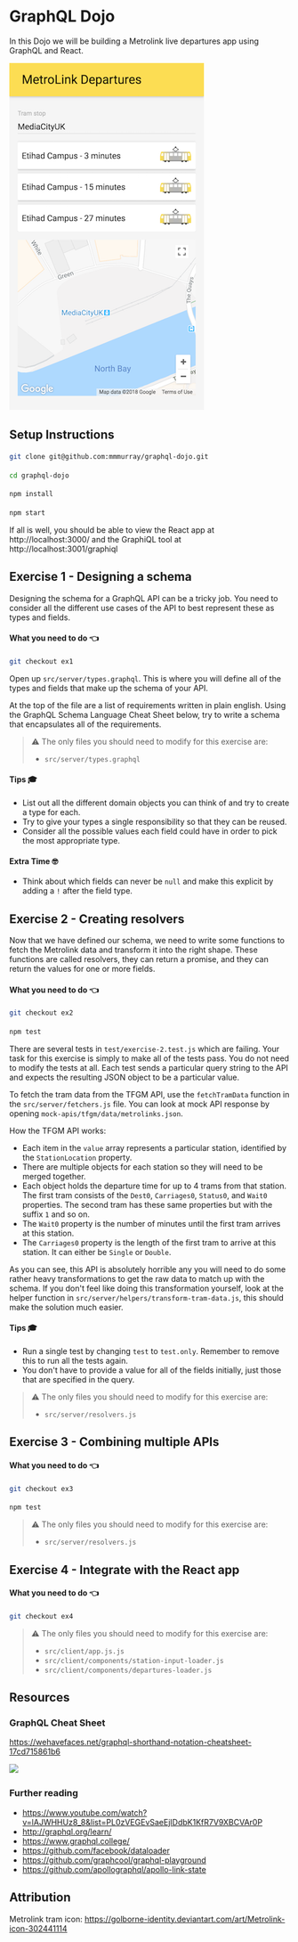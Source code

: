 # GraphQL Dojo

In this Dojo we will be building a Metrolink live departures app using GraphQL and React.

![](docs/app-screenshot.png)

## Setup Instructions

```bash
git clone git@github.com:mmmurray/graphql-dojo.git

cd graphql-dojo

npm install

npm start
```

If all is well, you should be able to view the React app at http://localhost:3000/ and the GraphiQL tool at http://localhost:3001/graphiql

## Exercise 1 - Designing a schema

Designing the schema for a GraphQL API can be a tricky job. You need to consider all the different use cases of the API to best represent these as types and fields.

#### What you need to do 👈

```bash
git checkout ex1
```

Open up `src/server/types.graphql`. This is where you will define all of the types and fields that make up the schema of your API.

At the top of the file are a list of requirements written in plain english. Using the GraphQL Schema Language Cheat Sheet below, try to write a schema that encapsulates all of the requirements.

> ⚠️ The only files you should need to modify for this exercise are:
>
> * `src/server/types.graphql`

#### Tips 🎓

* List out all the different domain objects you can think of and try to create a type for each.
* Try to give your types a single responsibility so that they can be reused.
* Consider all the possible values each field could have in order to pick the most appropriate type.

#### Extra Time 🤓

* Think about which fields can never be `null` and make this explicit by adding a `!` after the field type.

## Exercise 2 - Creating resolvers

Now that we have defined our schema, we need to write some functions to fetch the Metrolink data and transform it into the right shape. These functions are called resolvers, they can return a promise, and they can return the values for one or more fields.

#### What you need to do 👈

```bash
git checkout ex2

npm test
```

There are several tests in `test/exercise-2.test.js` which are failing. Your task for this exercise is simply to make all of the tests pass. You do not need to modify the tests at all. Each test sends a particular query string to the API and expects the resulting JSON object to be a particular value.

To fetch the tram data from the TFGM API, use the `fetchTramData` function in the `src/server/fetchers.js` file. You can look at mock API response by opening `mock-apis/tfgm/data/metrolinks.json`.

How the TFGM API works:

* Each item in the `value` array represents a particular station, identified by the `StationLocation` property.
* There are multiple objects for each station so they will need to be merged together.
* Each object holds the departure time for up to 4 trams from that station. The first tram consists of the `Dest0`, `Carriages0`, `Status0`, and `Wait0` properties. The second tram has these same properties but with the suffix `1` and so on.
* The `Wait0` property is the number of minutes until the first tram arrives at this station.
* The `Carriages0` property is the length of the first tram to arrive at this station. It can either be `Single` or `Double`.

As you can see, this API is absolutely horrible any you will need to do some rather heavy transformations to get the raw data to match up with the schema. If you don't feel like doing this transformation yourself, look at the helper function in `src/server/helpers/transform-tram-data.js`, this should make the solution much easier.

#### Tips 🎓

* Run a single test by changing `test` to `test.only`. Remember to remove this to run all the tests again.
* You don't have to provide a value for all of the fields initially, just those that are specified in the query.

> ⚠️ The only files you should need to modify for this exercise are:
>
> * `src/server/resolvers.js`

## Exercise 3 - Combining multiple APIs

#### What you need to do 👈

```bash
git checkout ex3

npm test
```

> ⚠️ The only files you should need to modify for this exercise are:
>
> * `src/server/resolvers.js`

## Exercise 4 - Integrate with the React app

#### What you need to do 👈

```bash
git checkout ex4
```

> ⚠️ The only files you should need to modify for this exercise are:
>
> * `src/client/app.js.js`
> * `src/client/components/station-input-loader.js`
> * `src/client/components/departures-loader.js`

## Resources

### GraphQL Cheat Sheet

https://wehavefaces.net/graphql-shorthand-notation-cheatsheet-17cd715861b6

![](https://cdn-images-1.medium.com/max/2000/1*HaEeoGrja2IGUxzvmj5Vnw.png)

### Further reading

* https://www.youtube.com/watch?v=lAJWHHUz8_8&list=PL0zVEGEvSaeEjIDdbK1KfR7V9XBCVAr0P
* http://graphql.org/learn/
* https://www.graphql.college/
* https://github.com/facebook/dataloader
* https://github.com/graphcool/graphql-playground
* https://github.com/apollographql/apollo-link-state

## Attribution

Metrolink tram icon:
https://golborne-identity.deviantart.com/art/Metrolink-icon-302441114
